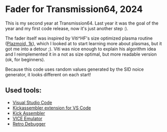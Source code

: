# Fader for Transmission64, 2024

This is my second year at Transmission64. Last year it was the goal of the year and my first code release, now it's just another step :).

The fader itself was inspired by Viti^HF's size optimized plasma routine ([Plazmoid, 1k](https://csdb.dk/release/?id=241047)), which I looked at to start learning more about plasmas, but it got me into a detour ;). Viti was nice enough to explain his algorithm idea and I reimplemented it in a not as size optimal, but more readable version (ok, for beginners).

Because this code uses random values generated by the SID noice generator, it looks different on each start!

## Used tools:

- [Visual Studio Code](https://code.visualstudio.com/)
- [Kickassembler extension for VS Code](https://marketplace.visualstudio.com/items?itemName=paulhocker.kick-assembler-vscode-ext)
- [Kick Assembler](http://www.theweb.dk/KickAssembler/Main.html#frontpage)
- [VICE Emulator](https://vice-emu.sourceforge.io/)
- [Retro Debugger](https://csdb.dk/release/?id=243080)

